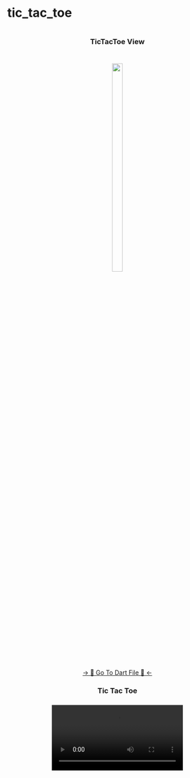 # tic_tac_toe


 #

<h3 align="center"> TicTacToe View </h3>

###

<h1 align="left"></h1>

###
<div align="center">
<img src = "https://github.com/MrSajidShaikh/tic_tac_toe/assets/149478269/11e705f7-f093-425f-a3cc-a2332f5ec2b5" width = 22% height = 35%>

###
<div align="center">
<a href="https://github.com/MrSajidShaikh/tic_tac_toe/blob/master/lib/Game.dart">-> 📂 Go To Dart File 📂 <-</a>
</div

 ###

<h3 align="center"> Tic Tac Toe </h3>

###

<div align="center">
<video src = "https://github.com/MrSajidShaikh/tic_tac_toe/assets/149478269/d5a2222c-7d11-44c3-8ab2-2de4ff74fba1">

###


